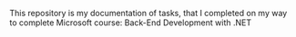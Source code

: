 This repository is my documentation of tasks, that I completed on my way to complete Microsoft course: Back-End Development with .NET
